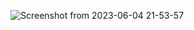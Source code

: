 ![Screenshot from 2023-06-04 21-53-57](https://github.com/dimahmz/Managing-Processes/assets/107852931/5bf57c4f-e735-4b61-a014-09b9fd25c37f)
